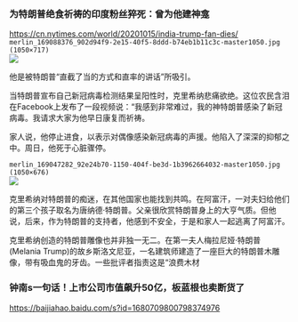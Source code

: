 ### 为特朗普绝食祈祷的印度粉丝猝死：曾为他建神龛
https://cn.nytimes.com/world/20201015/india-trump-fan-dies/
`merlin_169088376_902d94f9-2e15-40f5-8ddd-b74eb1b11c3c-master1050.jpg (1050×717)`<br>
![](https://static01.nyt.com/images/2020/10/14/world/14virus-india-trump-1/merlin_169088376_902d94f9-2e15-40f5-8ddd-b74eb1b11c3c-master1050.jpg)

他是被特朗普“直截了当的方式和直率的讲话”所吸引。

当特朗普宣布自己新冠病毒检测结果呈阳性时，克里希纳悲痛欲绝。这位农民含泪在Facebook上发布了一段视频说：“我感到非常难过，我的神特朗普感染了新冠病毒。我请求大家为他早日康复而祈祷。

家人说，他停止进食，以表示对偶像感染新冠病毒的声援。他陷入了深深的抑郁之中。周日，他死于心脏骤停。

`merlin_169047282_92e24b70-1150-404f-be3d-1b3962664032-master1050.jpg (1050×676)`<br>
![](https://static01.nyt.com/images/2020/10/14/world/14virus-india-trump-3/merlin_169047282_92e24b70-1150-404f-be3d-1b3962664032-master1050.jpg)

克里希纳对特朗普的痴迷，在其他国家也能找到共鸣。在阿富汗，一对夫妇给他们的第三个孩子取名为唐纳德·特朗普。父亲很欣赏特朗普身上的大亨气质。但他说，后来，作为特朗普的支持者，他感到不安全，于是和家人一起逃离了阿富汗。

克里希纳创造的特朗普雕像也并非独一无二。在第一夫人梅拉尼娅·特朗普(Melania Trump)的故乡斯洛文尼亚，一名建筑师建造了一座巨大的特朗普木雕像，带有吸血鬼的牙齿。一些批评者指责这是“浪费木材

### 钟南s一句话！上市公司市值飙升50亿，板蓝根也卖断货了
https://baijiahao.baidu.com/s?id=1680709800798374976
